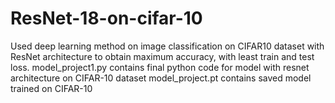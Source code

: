 # ResNet-18-on-cifar-10
Used deep learning method on image classification on CIFAR10 dataset with ResNet architecture to obtain maximum accuracy, with least train and test loss.
model_project1.py contains final python code for model with resnet architecture on CIFAR-10 dataset 
model_project.pt contains saved model trained on CIFAR-10 
